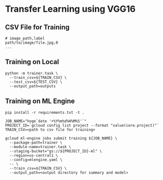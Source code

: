 # Transfer Learning using VGG16

## CSV File for Training

```csv
# image_path,label
path/to/image/file.jpg,0
...
```

## Training on Local

```
python -m trainer.task \
  --train_csv=${TRAIN_CSV} \
  --test_csv=${TEST_CSV} \
  --output_path=outputs
```

## Training on ML Engine

```
pip install -r requirements.txt -t .
```

```
JOB_NAME="hoge`date '+%Y%m%d%H%M%S'`"
PROJECT_ID=`gcloud config list project --format "value(core.project)"`
TRAIN_CSV=<path to csv file for training>

gcloud ml-engine jobs submit training ${JOB_NAME} \
  --package-path=trainer \
  --module-name=trainer.task \
  --staging-bucket="gs://${PROJECT_ID}-ml" \
  --region=us-central1 \
  --config=mlengine.yaml \
  -- \
  --train_csv=${TRAIN_CSV} \
  --output_path=<output directory for summary and model>
```
